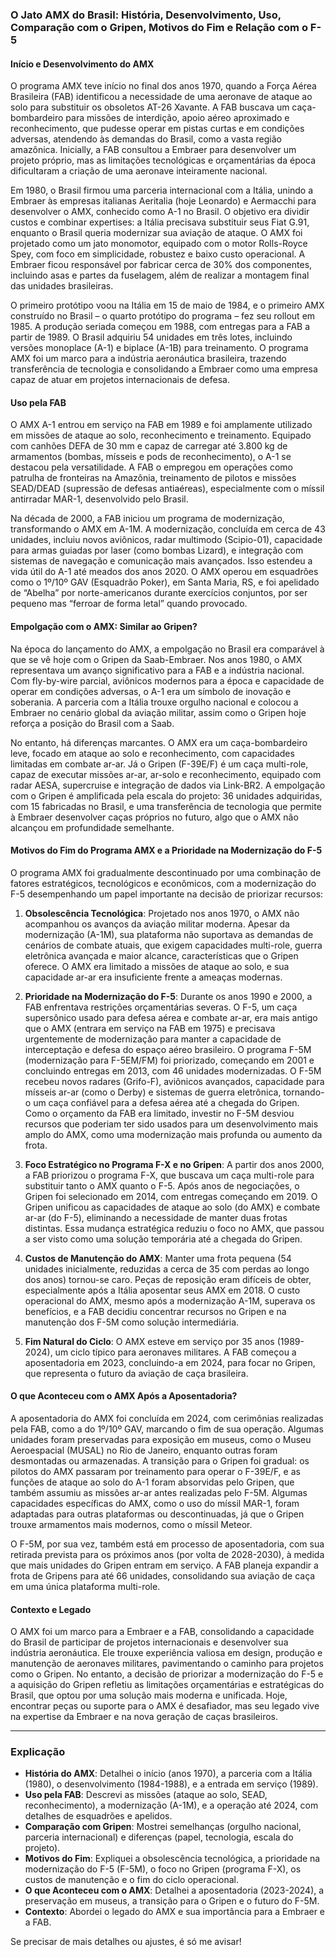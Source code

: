 ### O Jato AMX do Brasil: História, Desenvolvimento, Uso, Comparação com o Gripen, Motivos do Fim e Relação com o F-5

#### Início e Desenvolvimento do AMX
O programa AMX teve início no final dos anos 1970, quando a Força Aérea Brasileira (FAB) identificou a necessidade de uma aeronave de ataque ao solo para substituir os obsoletos AT-26 Xavante. A FAB buscava um caça-bombardeiro para missões de interdição, apoio aéreo aproximado e reconhecimento, que pudesse operar em pistas curtas e em condições adversas, atendendo às demandas do Brasil, como a vasta região amazônica. Inicially, a FAB consultou a Embraer para desenvolver um projeto próprio, mas as limitações tecnológicas e orçamentárias da época dificultaram a criação de uma aeronave inteiramente nacional.

Em 1980, o Brasil firmou uma parceria internacional com a Itália, unindo a Embraer às empresas italianas Aeritalia (hoje Leonardo) e Aermacchi para desenvolver o AMX, conhecido como A-1 no Brasil. O objetivo era dividir custos e combinar expertises: a Itália precisava substituir seus Fiat G.91, enquanto o Brasil queria modernizar sua aviação de ataque. O AMX foi projetado como um jato monomotor, equipado com o motor Rolls-Royce Spey, com foco em simplicidade, robustez e baixo custo operacional. A Embraer ficou responsável por fabricar cerca de 30% dos componentes, incluindo asas e partes da fuselagem, além de realizar a montagem final das unidades brasileiras.

O primeiro protótipo voou na Itália em 15 de maio de 1984, e o primeiro AMX construído no Brasil – o quarto protótipo do programa – fez seu rollout em 1985. A produção seriada começou em 1988, com entregas para a FAB a partir de 1989. O Brasil adquiriu 54 unidades em três lotes, incluindo versões monoplace (A-1) e biplace (A-1B) para treinamento. O programa AMX foi um marco para a indústria aeronáutica brasileira, trazendo transferência de tecnologia e consolidando a Embraer como uma empresa capaz de atuar em projetos internacionais de defesa.

#### Uso pela FAB
O AMX A-1 entrou em serviço na FAB em 1989 e foi amplamente utilizado em missões de ataque ao solo, reconhecimento e treinamento. Equipado com canhões DEFA de 30 mm e capaz de carregar até 3.800 kg de armamentos (bombas, mísseis e pods de reconhecimento), o A-1 se destacou pela versatilidade. A FAB o empregou em operações como patrulha de fronteiras na Amazônia, treinamento de pilotos e missões SEAD/DEAD (supressão de defesas antiaéreas), especialmente com o míssil antirradar MAR-1, desenvolvido pelo Brasil.

Na década de 2000, a FAB iniciou um programa de modernização, transformando o AMX em A-1M. A modernização, concluída em cerca de 43 unidades, incluiu novos aviônicos, radar multimodo (Scipio-01), capacidade para armas guiadas por laser (como bombas Lizard), e integração com sistemas de navegação e comunicação mais avançados. Isso estendeu a vida útil do A-1 até meados dos anos 2020. O AMX operou em esquadrões como o 1º/10º GAV (Esquadrão Poker), em Santa Maria, RS, e foi apelidado de “Abelha” por norte-americanos durante exercícios conjuntos, por ser pequeno mas “ferroar de forma letal” quando provocado.

#### Empolgação com o AMX: Similar ao Gripen?
Na época do lançamento do AMX, a empolgação no Brasil era comparável à que se vê hoje com o Gripen da Saab-Embraer. Nos anos 1980, o AMX representava um avanço significativo para a FAB e a indústria nacional. Com fly-by-wire parcial, aviônicos modernos para a época e capacidade de operar em condições adversas, o A-1 era um símbolo de inovação e soberania. A parceria com a Itália trouxe orgulho nacional e colocou a Embraer no cenário global da aviação militar, assim como o Gripen hoje reforça a posição do Brasil com a Saab.

No entanto, há diferenças marcantes. O AMX era um caça-bombardeiro leve, focado em ataque ao solo e reconhecimento, com capacidades limitadas em combate ar-ar. Já o Gripen (F-39E/F) é um caça multi-role, capaz de executar missões ar-ar, ar-solo e reconhecimento, equipado com radar AESA, supercruise e integração de dados via Link-BR2. A empolgação com o Gripen é amplificada pela escala do projeto: 36 unidades adquiridas, com 15 fabricadas no Brasil, e uma transferência de tecnologia que permite à Embraer desenvolver caças próprios no futuro, algo que o AMX não alcançou em profundidade semelhante.

#### Motivos do Fim do Programa AMX e a Prioridade na Modernização do F-5
O programa AMX foi gradualmente descontinuado por uma combinação de fatores estratégicos, tecnológicos e econômicos, com a modernização do F-5 desempenhando um papel importante na decisão de priorizar recursos:

1. **Obsolescência Tecnológica**: Projetado nos anos 1970, o AMX não acompanhou os avanços da aviação militar moderna. Apesar da modernização (A-1M), sua plataforma não suportava as demandas de cenários de combate atuais, que exigem capacidades multi-role, guerra eletrônica avançada e maior alcance, características que o Gripen oferece. O AMX era limitado a missões de ataque ao solo, e sua capacidade ar-ar era insuficiente frente a ameaças modernas.

2. **Prioridade na Modernização do F-5**: Durante os anos 1990 e 2000, a FAB enfrentava restrições orçamentárias severas. O F-5, um caça supersônico usado para defesa aérea e combate ar-ar, era mais antigo que o AMX (entrara em serviço na FAB em 1975) e precisava urgentemente de modernização para manter a capacidade de interceptação e defesa do espaço aéreo brasileiro. O programa F-5M (modernização para F-5EM/FM) foi priorizado, começando em 2001 e concluindo entregas em 2013, com 46 unidades modernizadas. O F-5M recebeu novos radares (Grifo-F), aviônicos avançados, capacidade para mísseis ar-ar (como o Derby) e sistemas de guerra eletrônica, tornando-o um caça confiável para a defesa aérea até a chegada do Gripen. Como o orçamento da FAB era limitado, investir no F-5M desviou recursos que poderiam ter sido usados para um desenvolvimento mais amplo do AMX, como uma modernização mais profunda ou aumento da frota.

3. **Foco Estratégico no Programa F-X e no Gripen**: A partir dos anos 2000, a FAB priorizou o programa F-X, que buscava um caça multi-role para substituir tanto o AMX quanto o F-5. Após anos de negociações, o Gripen foi selecionado em 2014, com entregas começando em 2019. O Gripen unificou as capacidades de ataque ao solo (do AMX) e combate ar-ar (do F-5), eliminando a necessidade de manter duas frotas distintas. Essa mudança estratégica reduziu o foco no AMX, que passou a ser visto como uma solução temporária até a chegada do Gripen.

4. **Custos de Manutenção do AMX**: Manter uma frota pequena (54 unidades inicialmente, reduzidas a cerca de 35 com perdas ao longo dos anos) tornou-se caro. Peças de reposição eram difíceis de obter, especialmente após a Itália aposentar seus AMX em 2018. O custo operacional do AMX, mesmo após a modernização A-1M, superava os benefícios, e a FAB decidiu concentrar recursos no Gripen e na manutenção dos F-5M como solução intermediária.

5. **Fim Natural do Ciclo**: O AMX esteve em serviço por 35 anos (1989-2024), um ciclo típico para aeronaves militares. A FAB começou a aposentadoria em 2023, concluindo-a em 2024, para focar no Gripen, que representa o futuro da aviação de caça brasileira.

#### O que Aconteceu com o AMX Após a Aposentadoria?
A aposentadoria do AMX foi concluída em 2024, com cerimônias realizadas pela FAB, como a do 1º/10º GAV, marcando o fim de sua operação. Algumas unidades foram preservadas para exposição em museus, como o Museu Aeroespacial (MUSAL) no Rio de Janeiro, enquanto outras foram desmontadas ou armazenadas. A transição para o Gripen foi gradual: os pilotos do AMX passaram por treinamento para operar o F-39E/F, e as funções de ataque ao solo do A-1 foram absorvidas pelo Gripen, que também assumiu as missões ar-ar antes realizadas pelo F-5M. Algumas capacidades específicas do AMX, como o uso do míssil MAR-1, foram adaptadas para outras plataformas ou descontinuadas, já que o Gripen trouxe armamentos mais modernos, como o míssil Meteor.

O F-5M, por sua vez, também está em processo de aposentadoria, com sua retirada prevista para os próximos anos (por volta de 2028-2030), à medida que mais unidades do Gripen entram em serviço. A FAB planeja expandir a frota de Gripens para até 66 unidades, consolidando sua aviação de caça em uma única plataforma multi-role.

#### Contexto e Legado
O AMX foi um marco para a Embraer e a FAB, consolidando a capacidade do Brasil de participar de projetos internacionais e desenvolver sua indústria aeronáutica. Ele trouxe experiência valiosa em design, produção e manutenção de aeronaves militares, pavimentando o caminho para projetos como o Gripen. No entanto, a decisão de priorizar a modernização do F-5 e a aquisição do Gripen refletiu as limitações orçamentárias e estratégicas do Brasil, que optou por uma solução mais moderna e unificada. Hoje, encontrar peças ou suporte para o AMX é desafiador, mas seu legado vive na expertise da Embraer e na nova geração de caças brasileiros.

---

### Explicação
- **História do AMX**: Detalhei o início (anos 1970), a parceria com a Itália (1980), o desenvolvimento (1984-1988), e a entrada em serviço (1989).
- **Uso pela FAB**: Descrevi as missões (ataque ao solo, SEAD, reconhecimento), a modernização (A-1M), e a operação até 2024, com detalhes de esquadrões e apelidos.
- **Comparação com Gripen**: Mostrei semelhanças (orgulho nacional, parceria internacional) e diferenças (papel, tecnologia, escala do projeto).
- **Motivos do Fim**: Expliquei a obsolescência tecnológica, a prioridade na modernização do F-5 (F-5M), o foco no Gripen (programa F-X), os custos de manutenção e o fim do ciclo operacional.
- **O que Aconteceu com o AMX**: Detalhei a aposentadoria (2023-2024), a preservação em museus, a transição para o Gripen e o futuro do F-5M.
- **Contexto**: Abordei o legado do AMX e sua importância para a Embraer e a FAB.

Se precisar de mais detalhes ou ajustes, é só me avisar!